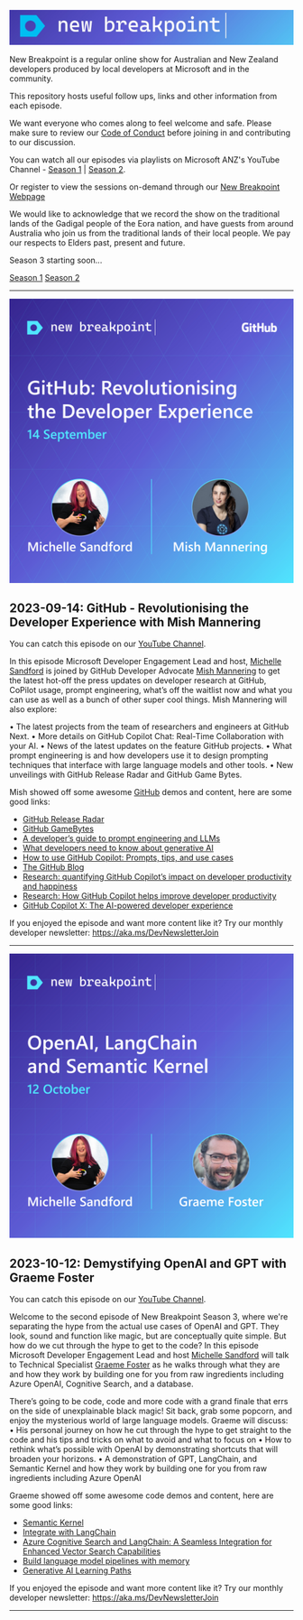![new breakpoint logo](media/NewBreakpointBannerDraft.jpg)

New Breakpoint is a regular online show for Australian and New Zealand developers produced by local developers at Microsoft and in the community.

This repository hosts useful follow ups, links and other information from each episode.

We want everyone who comes along to feel welcome and safe. Please make sure to review our [Code of Conduct](https://learn.microsoft.com/legal/learnevents/codeofconduct) before joining in and contributing to our discussion.

You can watch all our episodes via playlists on Microsoft ANZ's YouTube Channel - [Season 1](https://aka.ms/new-breakpoint/s1) | [Season 2](https://aka.ms/new-breakpoint/s2).

Or register to view the sessions on-demand through our [New Breakpoint Webpage](https://info.microsoft.com/AU-DevEngage-CATALOG-FY22-08Aug-18-New-Breakpoint-SRDEM82686_Catalog-Display-Page.html)

We would like to acknowledge that we record the show on the traditional lands of the Gadigal people of the Eora nation, and have guests from around Australia who join us from the traditional lands of their local people. We pay our respects to Elders past, present and future.

Season 3 starting soon...

[Season 1](https://github.com/ANZAzureDevs/New-Breakpoint/blob/main/series-01.md)
[Season 2](https://github.com/ANZAzureDevs/New-Breakpoint/blob/main/series-02.md)

***
![new breakpoint logo](media/S3E1.png)

## 2023-09-14: GitHub - Revolutionising the Developer Experience with Mish Mannering

You can catch this episode on our [YouTube Channel](https://aka.ms/new-breakpoint/s3). 

In this episode Microsoft Developer Engagement Lead and host, [Michelle Sandford](https://www.linkedin.com/in/michellesandford/) is joined by GitHub Developer Advocate [Mish Mannering](https://www.linkedin.com/in/mishmanners/) to get the latest hot-off the press updates on developer research at GitHub, CoPilot usage, prompt engineering, what’s off the waitlist now and what you can use as well as a bunch of other super cool things. 
Mish Mannering will also explore: 

•	The latest projects from the team of researchers and engineers at GitHub Next.
•	More details on GitHub Copilot Chat: Real-Time Collaboration with your AI.
•	News of the latest updates on the feature GitHub projects.
•	What prompt engineering is and how developers use it to design prompting techniques that interface with large language models and other tools.
•	New unveilings with GitHub Release Radar and GitHub Game Bytes. 


Mish showed off some awesome [GitHub](https://github.com/) demos and content, here are some good links:

- [GitHub Release Radar](https://github.blog/2023-08-15-release-radar-jul-23/)
- [GitHub GameBytes](https://github.blog/2023-07-25-game-bytes-july-2023/)
- [A developer’s guide to prompt engineering and LLMs](https://github.blog/2023-07-17-prompt-engineering-guide-generative-ai-llms/)
- [What developers need to know about generative AI](https://github.blog/2023-04-07-what-developers-need-to-know-about-generative-ai/)
- [How to use GitHub Copilot: Prompts, tips, and use cases](https://github.blog/2023-06-20-how-to-write-better-prompts-for-github-copilot/)
- [The GitHub Blog](https://github.blog/)
- [Research: quantifying GitHub Copilot’s impact on developer productivity and happiness](https://github.blog/2022-09-07-research-quantifying-github-copilots-impact-on-developer-productivity-and-happiness/)
- [Research: How GitHub Copilot helps improve developer productivity](https://github.blog/2022-07-14-research-how-github-copilot-helps-improve-developer-productivity/)
- [GitHub Copilot X: The AI-powered developer experience](https://github.blog/2023-03-22-github-copilot-x-the-ai-powered-developer-experience/)


If you enjoyed the episode and want more content like it? Try our monthly developer newsletter: https://aka.ms/DevNewsletterJoin

***
![new breakpoint logo](media/S3E2.png)

## 2023-10-12: Demystifying OpenAI and GPT with Graeme Foster

You can catch this episode on our [YouTube Channel](https://aka.ms/new-breakpoint/s3). 

Welcome to the second episode of New Breakpoint Season 3, where we're separating the hype from the actual use cases of OpenAI and GPT. They look, sound and function like magic, but are conceptually quite simple. But how do we cut through the hype to get to the code?
In this episode Microsoft Developer Engagement Lead and host [Michelle Sandford](https://www.linkedin.com/in/michellesandford/) will talk to Technical Specialist [Graeme Foster](https://www.linkedin.com/in/graeme-foster-a23a14/) as he walks through what they are and how they work by building one for you from raw ingredients including Azure OpenAI, Cognitive Search, and a database. 

There’s going to be code, code and more code with a grand finale that errs on the side of unexplainable black magic! Sit back, grab some popcorn, and enjoy the mysterious world of large language models.
Graeme will discuss: 
•	His personal journey on how he cut through the hype to get straight to the code and his tips and tricks on what to avoid and what to focus on
•	How to rethink what’s possible with OpenAI by demonstrating shortcuts that will broaden your horizons. 
•	A demonstration of GPT, LangChain, and Semantic Kernel and how they work by building one for you from raw ingredients including Azure OpenAI

Graeme showed off some awesome code demos and content, here are some good links:

- [Semantic Kernel](https://learn.microsoft.com/en-us/semantic-kernel/overview/)
- [Integrate with LangChain](https://learn.microsoft.com/en-us/azure/machine-learning/prompt-flow/how-to-integrate-with-langchain?view=azureml-api-2)
- [Azure Cognitive Search and LangChain: A Seamless Integration for Enhanced Vector Search Capabilities](https://techcommunity.microsoft.com/t5/azure-ai-services-blog/azure-cognitive-search-and-langchain-a-seamless-integration-for/ba-p/3901448)
- [Build language model pipelines with memory](https://learn.microsoft.com/en-us/azure/architecture/guide/ai/language-model-pipelines)
- [Generative AI Learning Paths](https://learn.microsoft.com/en-us/users/techgirlwa/collections/3o36updx3jmg75)


If you enjoyed the episode and want more content like it? Try our monthly developer newsletter: https://aka.ms/DevNewsletterJoin

***

